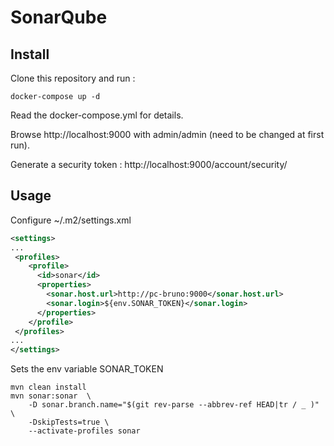 # SonarQube

## Install
Clone this repository and run :

```console
docker-compose up -d
```

Read the docker-compose.yml for details.

Browse http://localhost:9000 with admin/admin (need to be changed at first run).

Generate a security token : http://localhost:9000/account/security/ 

## Usage

Configure ~/.m2/settings.xml

```xml
<settings>
...
 <profiles>
    <profile>
      <id>sonar</id>
      <properties>
        <sonar.host.url>http://pc-bruno:9000</sonar.host.url>
        <sonar.login>${env.SONAR_TOKEN}</sonar.login>
      </properties>
    </profile>
 </profiles>
...
</settings>
```
Sets the env variable SONAR_TOKEN

```console
mvn clean install
mvn sonar:sonar  \
	-D sonar.branch.name="$(git rev-parse --abbrev-ref HEAD|tr / _ )" \
	-DskipTests=true \
	--activate-profiles sonar
```
